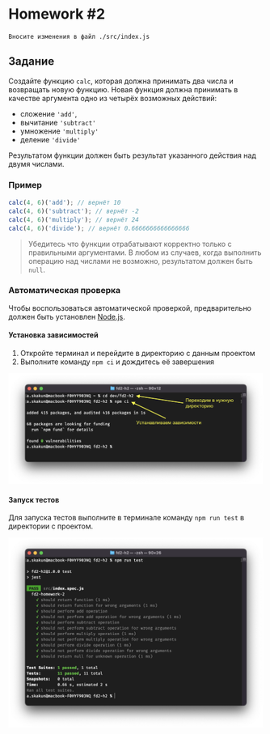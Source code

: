 # Homework #2

```
Вносите изменения в файл ./src/index.js 
```

## Задание

Создайте функцию `calc`, которая должна принимать два числа и возвращать новую функцию.
Новая функция должна принимать в качестве аргумента одно из четырёх возможных действий:

- сложение `'add'`,
- вычитание `'subtract'`
- умножение `'multiply'`
- деление `'divide'`

Результатом функции должен быть результат указанного действия над двумя числами.

### Пример

```javascript
calc(4, 6)('add'); // вернёт 10
calc(4, 6)('subtract'); // вернёт -2
calc(4, 6)('multiply'); // вернёт 24
calc(4, 6)('divide'); // вернёт 0.6666666666666666
```

> Убедитесь что функции отрабатывают корректно только с правильными аргументами.
> В любом из случаев, когда выполнить операцию над числами не возможно, результатом должен быть `null`.

### Автоматическая проверка

Чтобы воспользоваться автоматической проверкой, предварительно должен быть установлен [Node.js](https://nodejs.org/en/).

#### Установка зависимостей

1. Откройте терминал и перейдите в директорию с данным проектом
2. Выполните команду `npm ci` и дождитесь её завершения

![Скриншот установки зависимостей](./assets/deps.png)

#### Запуск тестов

Для запуска тестов выполните в терминале команду `npm run test` в директории с проектом.

![Скриншот выполнения тестов](./assets/tests.png)

